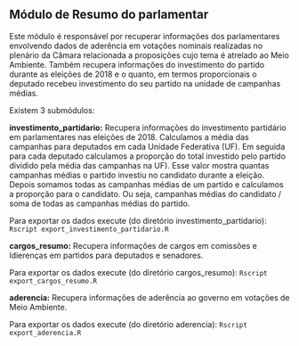 ## Módulo de Resumo do parlamentar

Este módulo é responsável por recuperar informações dos parlamentares envolvendo dados de aderência em votações nominais realizadas no plenário da Câmara relacionada a proposições cujo tema é atrelado ao Meio Ambiente. Também recupera informações do investimento do partido durante as eleições de 2018 e o quanto, em termos proporcionais o deputado recebeu investimento do seu partido na unidade de campanhas médias.

Existem 3 submódulos:

**investimento_partidario:** Recupera informações do investimento partidário em parlamentares nas eleições de 2018. Calculamos a média das campanhas para deputados em cada Unidade Federativa (UF). Em seguida para cada deputado calculamos a proporção do total investido pelo partido dividido pela média das campanhas na UF). Esse valor mostra quantas campanhas médias o partido investiu no candidato durante a eleição. Depois somamos todas as campanhas médias de um partido e calculamos a proporção para o candidato. Ou seja, campanhas médias do candidato / soma de todas as campanhas médias do partido.

Para exportar os dados execute (do diretório investimento_partidario): `Rscript export_investimento_partidario.R`

**cargos_resumo:** Recupera informações de cargos em comissões e ldierenças em partidos para deputados e senadores.

Para exportar os dados execute (do diretório cargos_resumo): `Rscript export_cargos_resumo.R`

**aderencia:** Recupera informações de aderência ao governo em votações de Meio Ambiente.

Para exportar os dados execute (do diretório aderencia): `Rscript export_aderencia.R`
